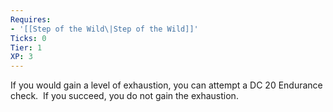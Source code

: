 ```yaml
---
Requires:
- '[[Step of the Wild\|Step of the Wild]]'
Ticks: 0
Tier: 1
XP: 3
---
```


If you would gain a level of exhaustion, you can attempt a DC 20 Endurance check.  If you succeed, you do not gain the exhaustion.